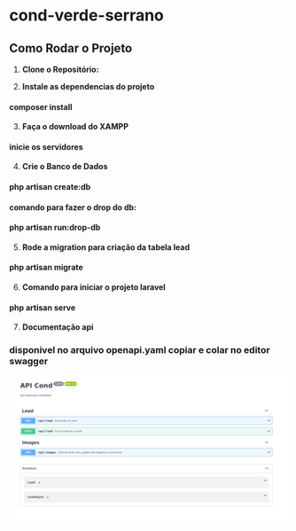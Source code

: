 # cond-verde-serrano

## Como Rodar o Projeto

1. **Clone o Repositório:**

2. **Instale as dependencias do projeto**

#### composer install

3. **Faça o download do XAMPP**
#### inicie os servidores 

4. **Crie o Banco de Dados**
#### php artisan create:db

#### comando para fazer o drop do db: 
#### php artisan run:drop-db

5. **Rode a migration para criação da tabela lead**
#### php artisan migrate

6. **Comando para iniciar o projeto laravel**
#### php artisan serve

7. **Documentação api**
### disponivel no arquivo openapi.yaml copiar e colar no editor swagger

![Doc Api](doc.png)